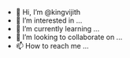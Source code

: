 - 👋 Hi, I’m @kingvijith
- 👀 I’m interested in ...
- 🌱 I’m currently learning ...
- 💞️ I’m looking to collaborate on ...
- 📫 How to reach me ...

<!---
kingvijith/kingvijith is a ✨ special ✨ repository because its `README.md` (this file) appears on your GitHub profile.
You can click the Preview link to take a look at your changes.
--->
